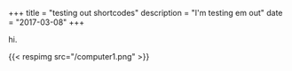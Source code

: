 +++
title = "testing out shortcodes"
description = "I'm testing em out"
date = "2017-03-08"
+++

hi.

{{< respimg src="/computer1.png" >}}

